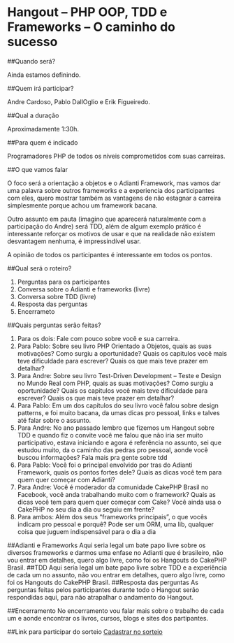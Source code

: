 # Hangout – PHP OOP, TDD e Frameworks – O caminho do sucesso

##Quando será?

Ainda estamos definindo.

##Quem irá participar?

Andre Cardoso, Pablo DallOglio e Erik Figueiredo.

##Qual a duração

Aproximadamente 1:30h.

##Para quem é indicado

Programadores PHP de todos os níveis comprometidos com suas carreiras.

##O que vamos falar

O foco será a orientação a objetos e o Adianti Framework, mas vamos dar uma palavra sobre outros frameworks e a experiencia dos participantes com eles, quero mostrar também as vantagens de não estagnar a carreira simplesmente porque achou um framework bacana.

Outro assunto em pauta (imagino que aparecerá naturalmente com a participação do Andre) será TDD, além de algum exemplo prático é interessante reforçar os motivos de usar e que na realidade não existem desvantagem nenhuma, é impressindível usar.

A opinião de todos os participantes é interessante em todos os pontos.

##Qual será o roteiro?

1. Perguntas para os participantes
2. Conversa sobre o Adianti e frameworks (livre)
3. Conversa sobre  TDD (livre)
4. Resposta das perguntas
5. Encerrameto

##Quais perguntas serão feitas?

1. Para os dois: Fale com pouco sobre você e sua carreira.
2. Para Pablo: Sobre seu livro PHP Orientado a Objetos, quais as suas motivações? Como surgiu a oportunidade? Quais os capitulos você mais teve dificuldade para escrever? Quais os que mais teve prazer em detalhar?
3. Para Andre: Sobre seu livro Test-Driven Development – Teste e Design no Mundo Real com PHP, quais as suas motivações? Como surgiu a oportunidade? Quais os capitulos você mais teve dificuldade para escrever? Quais os que mais teve prazer em detalhar?
4. Para Pablo: Em um dos capítulos do seu livro você falou sobre design patterns, e foi muito bacana, da umas dicas pro pessoal, links e talves até falar sobre o assunto.
5. Para Andre: No ano passado lembro que fizemos um Hangout sobre TDD e quando fiz o convite você me falou que não iria ser muito participativo, estava iniciando e agora é referência no assunto, sei que estudou muito, da o caminho das pedras pro pessoal, aonde você buscou informações? Fala mais pra gente sobre tdd
6. Para Pablo: Você foi o principal envolvido por tras do Adianti Framework, quais os pontos fortes dele? Quais as dicas você tem para quem quer começar com Adianti? 
7. Para Andre: Você é moderador da comunidade CakePHP Brasil no Facebook, você anda trabalhando muito com o framework? Quais as dicas você tem para quem quer começar com Cake? Você ainda usa o CakePHP no seu dia a dia ou seguiu em frente?
8. Para ambos: Além dos seus “frameworks principais”, o que vocês indicam pro pessoal e porquê? Pode ser um ORM, uma lib, qualquer coisa que juguem indispensável para o dia a dia

##Adianti e Frameworks
Aqui seria legal um bate papo livre sobre os diversos frameworks e darmos uma enfase no Adianti que é brasileiro, não vou entrar em detalhes, quero algo livre, como foi os Hangouts do CakePHP Brasil.
##TDD
Aqui seria legal um bate papo livre sobre TDD e a experiência de cada um no assunto, não vou entrar em detalhes, quero algo livre, como foi os Hangouts do CakePHP Brasil.
##Resposta das perguntas
As perguntas feitas pelos participantes durante todo o Hangout serão respondidas aqui, para não atrapalhar o andamento do Hangout.

##Encerramento
No encerramento vou falar mais sobre o trabalho de cada um e aonde encontrar os livros, cursos, blogs e sites dos partipantes.

##Link para participar do sorteio
[Cadastrar no sorteio](http://eepurl.com/bd5nXf)

